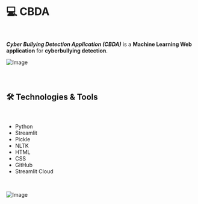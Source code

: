 # 💻 CBDA
<br>

_**Cyber Bullying Detection Application (CBDA)**_ is a  **Machine Learning Web application** for **cyberbullying detection**.


![Image](https://user-images.githubusercontent.com/51766689/226756775-745d6676-1e8e-471b-ab2c-15eb7f99c37c.png)


###





<br>



## 🛠 Technologies & Tools
<br>

- Python
- Streamlit
- Pickle
- NLTK
- HTML
- CSS
- GitHub
- Streamlit Cloud

<br>

![Image](https://user-images.githubusercontent.com/51766689/226749340-ca1d14f0-901a-48ae-a645-074a4d3b3410.png)

